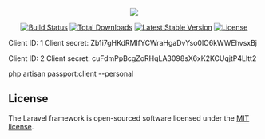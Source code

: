 <p align="center"><img src="https://laravel.com/assets/img/components/logo-laravel.svg"></p>

<p align="center">
<a href="https://travis-ci.org/laravel/framework"><img src="https://travis-ci.org/laravel/framework.svg" alt="Build Status"></a>
<a href="https://packagist.org/packages/laravel/framework"><img src="https://poser.pugx.org/laravel/framework/d/total.svg" alt="Total Downloads"></a>
<a href="https://packagist.org/packages/laravel/framework"><img src="https://poser.pugx.org/laravel/framework/v/stable.svg" alt="Latest Stable Version"></a>
<a href="https://packagist.org/packages/laravel/framework"><img src="https://poser.pugx.org/laravel/framework/license.svg" alt="License"></a>
</p>

Client ID: 1
Client secret: Zb1i7gHKdRMlfYCWraHgaDvYso0lO6kWWEhvsxBj

Client ID: 2
Client secret: cuFdmPpBcgZoRHqLA3098sX6xK2KCUqjtP4Lltt2

php artisan passport:client --personal

## License

The Laravel framework is open-sourced software licensed under the [MIT license](https://opensource.org/licenses/MIT).
